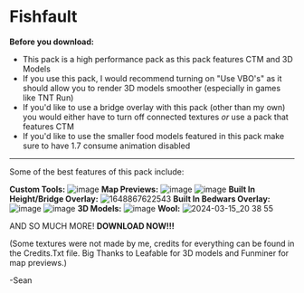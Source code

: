 # Fishfault
**Before you download:**
 - This pack is a high performance pack as this pack features CTM and 3D Models
 - If you use this pack, I would recommend turning on "Use VBO's" as it should allow you to render 3D models smoother (especially in games like TNT Run)
 - If you'd like to use a bridge overlay with this pack (other than my own) you would either have to turn off connected textures *or* use a pack that features CTM
 - If you'd like to use the smaller food models featured in this pack make sure to have 1.7 consume animation disabled
--------------------------------------------------------------------------------------------------------------------------------------------------------------------------
Some of the best features of this pack include:

**Custom Tools:**
![image](https://user-images.githubusercontent.com/93109251/180105969-3bf5a3c1-af23-4840-94b5-fba86b2b54a2.png)
**Map Previews:**
![image](https://user-images.githubusercontent.com/93109251/180108966-91eda194-b82a-42ac-88fc-f00ded266971.png)
![image](https://user-images.githubusercontent.com/93109251/180109142-4cd074a6-c17c-47a9-a2dc-f69f426c1d73.png)
**Built In Height/Bridge Overlay:** 
![1648867622543](https://user-images.githubusercontent.com/93109251/180105598-a6e9bede-bb74-4388-a571-047884dbd54d.png)
**Built In Bedwars Overlay:** 
![image](https://user-images.githubusercontent.com/93109251/180108100-2d14efac-6bfa-4ded-ad51-73f5b68f8641.png)
![image](https://user-images.githubusercontent.com/93109251/192397097-18fbcc46-8c73-4c9c-9d08-5ff377b4d4e2.png)
**3D Models:** 
![image](https://user-images.githubusercontent.com/93109251/180106449-3c194194-6468-4cac-bf3b-e1d9fbc3c286.png)
**Wool:** 
![2024-03-15_20 38 55](https://github.com/Sean2739/Fishfault/assets/93109251/dfb2e1c3-99c6-4114-b41d-aa56a7179b7f)



AND SO MUCH MORE! **DOWNLOAD NOW!!!**

(Some textures were not made by me, credits for everything can be found in the Credits.Txt file. Big Thanks to Leafable for 3D models and Funminer for map previews.)

-Sean

